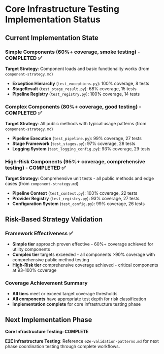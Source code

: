 # Core Infrastructure Testing Implementation Status

## Current Implementation State

### Simple Components (60%+ coverage, smoke testing) - COMPLETED ✅
**Target Strategy**: Component loads and basic functionality works (from `component-strategy.md`)

- **Exception Hierarchy** (`test_exceptions.py`): 100% coverage, 8 tests
- **StageResult** (`test_stage_result.py`): 68% coverage, 15 tests
- **Pipeline Registry** (`test_registry.py`): 100% coverage, 14 tests

### Complex Components (80%+ coverage, good testing) - COMPLETED ✅
**Target Strategy**: All public methods with typical usage patterns (from `component-strategy.md`)

- **Pipeline Execution** (`test_pipeline.py`): 99% coverage, 27 tests
- **Stage Framework** (`test_stages.py`): 97% coverage, 28 tests
- **Logging System** (`test_logging_config.py`): 93% coverage, 29 tests

### High-Risk Components (95%+ coverage, comprehensive testing) - COMPLETED ✅
**Target Strategy**: Comprehensive unit tests - all public methods and edge cases (from `component-strategy.md`)

- **Pipeline Context** (`test_context.py`): 100% coverage, 22 tests
- **Provider Registry** (`test_registry.py`): 93% coverage, 27 tests
- **Configuration System** (`test_config.py`): 99% coverage, 26 tests

## Risk-Based Strategy Validation

### Framework Effectiveness ✅
- **Simple tier** approach proven effective - 60%+ coverage achieved for utility components
- **Complex tier** targets exceeded - all components >90% coverage with comprehensive public method testing
- **High-Risk tier** comprehensive coverage achieved - critical components at 93-100% coverage

### Coverage Achievement Summary
- **All tiers** meet or exceed target coverage thresholds
- **All components** have appropriate test depth for risk classification
- **Implementation complete** for core infrastructure testing phase

## Next Implementation Phase

**Core Infrastructure Testing: COMPLETE**

**E2E Infrastructure Testing**: Reference `e2e-validation-patterns.md` for next phase coordination testing through complete workflows.
